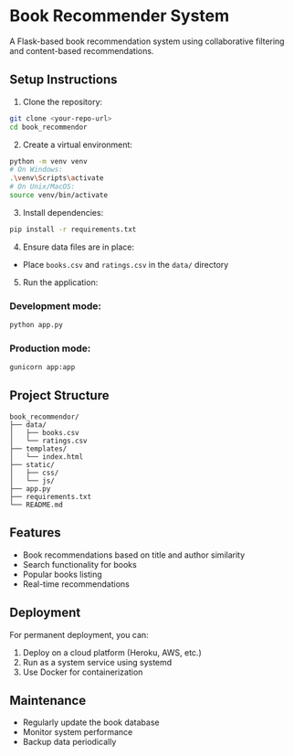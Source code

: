 # Book Recommender System

A Flask-based book recommendation system using collaborative filtering and content-based recommendations.

## Setup Instructions

1. Clone the repository:
```bash
git clone <your-repo-url>
cd book_recommendor
```

2. Create a virtual environment:
```bash
python -m venv venv
# On Windows:
.\venv\Scripts\activate
# On Unix/MacOS:
source venv/bin/activate
```

3. Install dependencies:
```bash
pip install -r requirements.txt
```

4. Ensure data files are in place:
- Place `books.csv` and `ratings.csv` in the `data/` directory

5. Run the application:
### Development mode:
```bash
python app.py
```

### Production mode:
```bash
gunicorn app:app
```

## Project Structure
```
book_recommendor/
├── data/
│   ├── books.csv
│   └── ratings.csv
├── templates/
│   └── index.html
├── static/
│   ├── css/
│   └── js/
├── app.py
├── requirements.txt
└── README.md
```

## Features
- Book recommendations based on title and author similarity
- Search functionality for books
- Popular books listing
- Real-time recommendations

## Deployment
For permanent deployment, you can:
1. Deploy on a cloud platform (Heroku, AWS, etc.)
2. Run as a system service using systemd
3. Use Docker for containerization

## Maintenance
- Regularly update the book database
- Monitor system performance
- Backup data periodically 